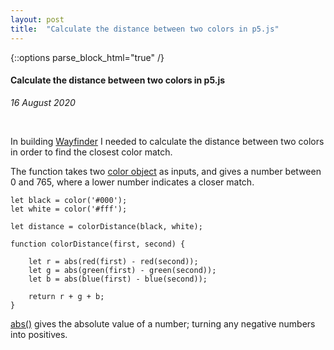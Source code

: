 ```yaml
---
layout: post
title:  "Calculate the distance between two colors in p5.js"
---
```

{::options parse_block_html="true" /}

<div class="col-12 offset-sm-0 col-md-8 offset-md-2 col-lg-6 offset-lg-3 vertical-center">

#### Calculate the distance between two colors in p5.js
*16 August 2020*

<br>

In building [Wayfinder](https://vividfax.github.io/wayfinder/) I needed to calculate the distance between two colors in order to find the closest color match.

The function takes two [color object](https://p5js.org/reference/#/p5/color) as inputs, and gives a number between 0 and 765, where a lower number indicates a closer match.

```
let black = color('#000');
let white = color('#fff');

let distance = colorDistance(black, white);

function colorDistance(first, second) {

    let r = abs(red(first) - red(second));
    let g = abs(green(first) - green(second));
    let b = abs(blue(first) - blue(second));

    return r + g + b;
}
```

[abs()](https://p5js.org/reference/#/p5/abs) gives the absolute value of a number; turning any negative numbers into positives.

</div>
